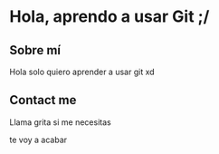 # Hola, aprendo a usar Git ;/

## Sobre mí

Hola solo quiero aprender a usar git xd


## Contact me

Llama grita si me necesitas

te voy a acabar 
